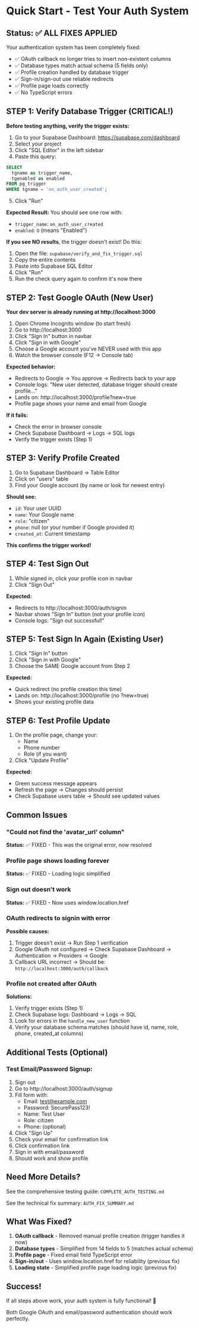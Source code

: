 # Quick Start - Test Your Auth System

## Status: ✅ ALL FIXES APPLIED

Your authentication system has been completely fixed:

- ✅ OAuth callback no longer tries to insert non-existent columns
- ✅ Database types match actual schema (5 fields only)
- ✅ Profile creation handled by database trigger
- ✅ Sign-in/sign-out use reliable redirects
- ✅ Profile page loads correctly
- ✅ No TypeScript errors

## STEP 1: Verify Database Trigger (CRITICAL!)

**Before testing anything, verify the trigger exists:**

1. Go to your Supabase Dashboard: https://supabase.com/dashboard
2. Select your project
3. Click "SQL Editor" in the left sidebar
4. Paste this query:

```sql
SELECT
  tgname as trigger_name,
  tgenabled as enabled
FROM pg_trigger
WHERE tgname = 'on_auth_user_created';
```

5. Click "Run"

**Expected Result:** You should see one row with:

- `trigger_name`: `on_auth_user_created`
- `enabled`: `O` (means "Enabled")

**If you see NO results**, the trigger doesn't exist! Do this:

1. Open the file: `supabase/verify_and_fix_trigger.sql`
2. Copy the entire contents
3. Paste into Supabase SQL Editor
4. Click "Run"
5. Run the check query again to confirm it's now there

## STEP 2: Test Google OAuth (New User)

**Your dev server is already running at http://localhost:3000**

1. Open Chrome Incognito window (to start fresh)
2. Go to http://localhost:3000
3. Click "Sign In" button in navbar
4. Click "Sign in with Google"
5. Choose a Google account you've NEVER used with this app
6. Watch the browser console (F12 → Console tab)

**Expected behavior:**

- Redirects to Google → You approve → Redirects back to your app
- Console logs: "New user detected, database trigger should create profile..."
- Lands on: http://localhost:3000/profile?new=true
- Profile page shows your name and email from Google

**If it fails:**

- Check the error in browser console
- Check Supabase Dashboard → Logs → SQL logs
- Verify the trigger exists (Step 1)

## STEP 3: Verify Profile Created

1. Go to Supabase Dashboard → Table Editor
2. Click on "users" table
3. Find your Google account (by name or look for newest entry)

**Should see:**

- `id`: Your user UUID
- `name`: Your Google name
- `role`: "citizen"
- `phone`: null (or your number if Google provided it)
- `created_at`: Current timestamp

**This confirms the trigger worked!**

## STEP 4: Test Sign Out

1. While signed in, click your profile icon in navbar
2. Click "Sign Out"

**Expected:**

- Redirects to http://localhost:3000/auth/signin
- Navbar shows "Sign In" button (not your profile icon)
- Console logs: "Sign out successful!"

## STEP 5: Test Sign In Again (Existing User)

1. Click "Sign In" button
2. Click "Sign in with Google"
3. Choose the SAME Google account from Step 2

**Expected:**

- Quick redirect (no profile creation this time)
- Lands on: http://localhost:3000/profile (no ?new=true)
- Shows your existing profile data

## STEP 6: Test Profile Update

1. On the profile page, change your:
   - Name
   - Phone number
   - Role (if you want)
2. Click "Update Profile"

**Expected:**

- Green success message appears
- Refresh the page → Changes should persist
- Check Supabase users table → Should see updated values

## Common Issues

### "Could not find the 'avatar_url' column"

**Status:** ✅ FIXED - This was the original error, now resolved

### Profile page shows loading forever

**Status:** ✅ FIXED - Loading logic simplified

### Sign out doesn't work

**Status:** ✅ FIXED - Now uses window.location.href

### OAuth redirects to signin with error

**Possible causes:**

1. Trigger doesn't exist → Run Step 1 verification
2. Google OAuth not configured → Check Supabase Dashboard → Authentication → Providers → Google
3. Callback URL incorrect → Should be: `http://localhost:3000/auth/callback`

### Profile not created after OAuth

**Solutions:**

1. Verify trigger exists (Step 1)
2. Check Supabase logs: Dashboard → Logs → SQL
3. Look for errors in the `handle_new_user` function
4. Verify your database schema matches (should have id, name, role, phone, created_at columns)

## Additional Tests (Optional)

### Test Email/Password Signup:

1. Sign out
2. Go to http://localhost:3000/auth/signup
3. Fill form with:
   - Email: test@example.com
   - Password: SecurePass123!
   - Name: Test User
   - Role: citizen
   - Phone: (optional)
4. Click "Sign Up"
5. Check your email for confirmation link
6. Click confirmation link
7. Sign in with email/password
8. Should work and show profile

## Need More Details?

See the comprehensive testing guide: `COMPLETE_AUTH_TESTING.md`

See the technical fix summary: `AUTH_FIX_SUMMARY.md`

## What Was Fixed?

1. **OAuth callback** - Removed manual profile creation (trigger handles it now)
2. **Database types** - Simplified from 14 fields to 5 (matches actual schema)
3. **Profile page** - Fixed email field TypeScript error
4. **Sign-in/out** - Uses window.location.href for reliability (previous fix)
5. **Loading state** - Simplified profile page loading logic (previous fix)

## Success!

If all steps above work, your auth system is fully functional! 🎉

Both Google OAuth and email/password authentication should work perfectly.
